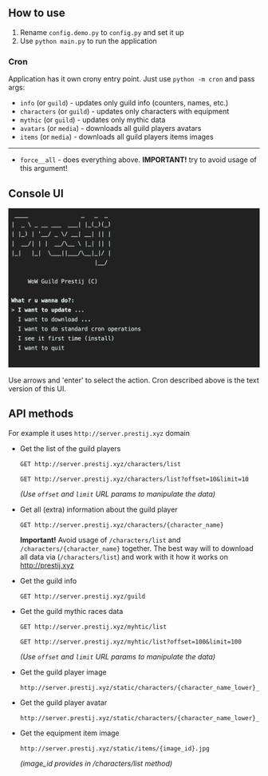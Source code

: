 ## How to use

1. Rename `config.demo.py` to `config.py` and set it up
2. Use `python main.py` to run the application

### Cron

Application has it own crony entry point. Just use `python -m cron` and pass args:
- `info` (or `guild`) - updates only guild info (counters, names, etc.)
- `characters` (or `guild`) - updates only characters with equipment
- `mythic` (or `guild`) - updates only mythic data
- `avatars` (or `media`) - downloads all guild players avatars
- `items` (or `media`) - downloads all guild players items images
---
- `force__all` - does everything above. **IMPORTANT!** try to avoid usage of this argument!

## Console UI
<img src="assets/screen.png" alt="Screen" />

Use arrows and 'enter' to select the action. Cron described above is the text version of this UI.

## API methods

For example it uses `http://server.prestij.xyz` domain

- Get the list of the guild players
    ```
    GET http://server.prestij.xyz/characters/list
    ```
    ```
    GET http://server.prestij.xyz/characters/list?offset=10&limit=10
    ```
    *(Use `offset` and `limit` URL params to manipulate the data)*
    

- Get all (extra) information about the guild player
  ```
  GET http://server.prestij.xyz/characters/{character_name}
  ```
  **Important!** Avoid usage of `/characters/list` and `/characters/{character_name}` together. The best way will to download all data via (`/characters/list`) 
  and work with it how it works on http://prestij.xyz
  
- Get the guild info
    ```
    GET http://server.prestij.xyz/guild
    ```
  
- Get the guild mythic races data
    ```
    GET http://server.prestij.xyz/myhtic/list
    ```
    ```
    GET http://server.prestij.xyz/myhtic/list?offset=100&limit=100
    ```
  *(Use `offset` and `limit` URL params to manipulate the data)*
  
 - Get the guild player image
    ```
   http://server.prestij.xyz/static/characters/{character_name_lower}_main.png
   ```
   
 - Get the guild player avatar
     ```
   http://server.prestij.xyz/static/characters/{character_name_lower}_avatar.jpg
   ```
 
 - Get the equipment item image
     ```
   http://server.prestij.xyz/static/items/{image_id}.jpg
   ```
   *(image_id provides in /characters/list method)*
 
